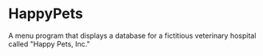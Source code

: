 # HappyPets
A menu program that displays a database for a fictitious veterinary hospital called "Happy Pets, Inc."
